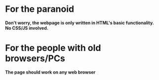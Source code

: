 # For the paranoid
**Don't worry, the webpage is only written in HTML's basic functionality. No CSS/JS involved.**
# For the people with old browsers/PCs
**The page should work on any web browser**
